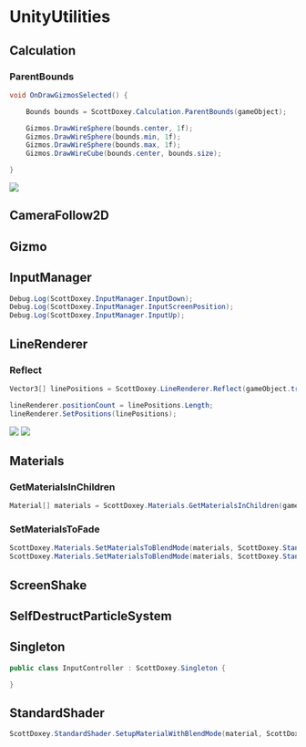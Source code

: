 # UnityUtilities

## Calculation

### ParentBounds

```csharp
void OnDrawGizmosSelected() {

    Bounds bounds = ScottDoxey.Calculation.ParentBounds(gameObject);

    Gizmos.DrawWireSphere(bounds.center, 1f);
    Gizmos.DrawWireSphere(bounds.min, 1f);
    Gizmos.DrawWireSphere(bounds.max, 1f);
    Gizmos.DrawWireCube(bounds.center, bounds.size);

}
```

![](https://i.imgur.com/yX5f6rk.png)

## CameraFollow2D

## Gizmo

## InputManager

```csharp
Debug.Log(ScottDoxey.InputManager.InputDown);
Debug.Log(ScottDoxey.InputManager.InputScreenPosition);
Debug.Log(ScottDoxey.InputManager.InputUp);
```

## LineRenderer

### Reflect

```csharp
Vector3[] linePositions = ScottDoxey.LineRenderer.Reflect(gameObject.transform.position, gameObject.transform.forward, distance, layerMask);

lineRenderer.positionCount = linePositions.Length;
lineRenderer.SetPositions(linePositions);
```

![](https://media.giphy.com/media/l3mZp4n2EdtFggeDS/giphy.gif)
![](https://media.giphy.com/media/3ohs7MYwAjHtvGkqrK/giphy.gif)

## Materials

### GetMaterialsInChildren

```csharp
Material[] materials = ScottDoxey.Materials.GetMaterialsInChildren(gameObject);
```

### SetMaterialsToFade

```csharp
ScottDoxey.Materials.SetMaterialsToBlendMode(materials, ScottDoxey.StandardShader.BlendMode.Opaque);
ScottDoxey.Materials.SetMaterialsToBlendMode(materials, ScottDoxey.StandardShader.BlendMode.Fade);
```

## ScreenShake

## SelfDestructParticleSystem

## Singleton

```csharp
public class InputController : ScottDoxey.Singleton {

}
```

## StandardShader

```csharp
ScottDoxey.StandardShader.SetupMaterialWithBlendMode(material, ScottDoxey.StandardShader.BlendMode.Fade);
```

